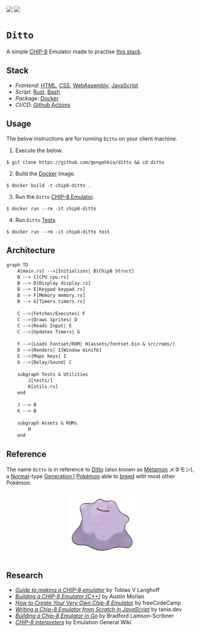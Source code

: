 [![](https://img.shields.io/badge/ditto_1.0.0-passing-green)](https://github.com/gongahkia/ditto/releases/tag/1.0.0) 
[![](https://img.shields.io/badge/ditto_2.0.0-passing-light_green)](https://github.com/gongahkia/ditto/releases/tag/2.0.0) 

# `Ditto`

A simple [CHIP-8](https://en.wikipedia.org/wiki/CHIP-8) Emulator made to practise [this stack](#stack).

## Stack

* *Frontend*: [HTML](https://developer.mozilla.org/en-US/docs/Web/HTML), [CSS](https://developer.mozilla.org/en-US/docs/Web/CSS), [WebAssembly](https://www.rust-lang.org/what/wasm), [JavaScript](https://developer.mozilla.org/en-US/docs/Web/JavaScript)
* *Script*: [Rust](https://www.rust-lang.org/), [Bash](https://www.gnu.org/s/bash/)
* *Package*: [Docker](https://www.docker.com/)
* *CI/CD*: [Github Actions](https://github.com/features/actions)

## Usage

The below instructions are for running `Ditto` on your client machine.

1. Execute the below.

```console
$ git clone https://github.com/gongahkia/ditto && cd ditto
```

2. Build the [Docker](./Dockerfile) Image.

```console
$ docker build -t chip8-ditto .
```

3. Run the `Ditto` [CHIP-8 Emulator](./src/chip8/).

```console
$ docker run --rm -it chip8-ditto
```

4. Run `Ditto` [Tests](./tests/).

```console
$ docker run --rm -it chip8-ditto test
```

## Architecture

```mermaid
graph TD
    A[main.rs] -->|Initializes| B[Chip8 Struct]
    B --> C[CPU cpu.rs]
    B --> D[Display display.rs]
    B --> E[Keypad keypad.rs]
    B --> F[Memory memory.rs]
    B --> G[Timers timers.rs]

    C -->|Fetches/Executes| F
    C -->|Draws Sprites| D
    C -->|Reads Input| E
    C -->|Updates Timers| G

    F -->|Loads Fontset/ROM| H[assets/fontset.bin & src/roms/]
    D -->|Renders| I[Window minifb]
    E -->|Maps Keys| I
    G -->|Delay/Sound| C

    subgraph Tests & Utilities
        J[tests/]
        K[utils.rs]
    end

    J --> B
    K --> B

    subgraph Assets & ROMs
        H
    end
```

## Reference

The name `Ditto` is in reference to [Ditto](https://bulbapedia.bulbagarden.net/wiki/Ditto_(Pok%C3%A9mon)) (also known as [Metamon](https://en.wikipedia.org/wiki/Ditto_(Pok%C3%A9mon)) メタモン), a [Normal](https://bulbapedia.bulbagarden.net/wiki/Normal_(type))-type [Generation I](https://bulbapedia.bulbagarden.net/wiki/Generation_I) [Pokémon](https://bulbapedia.bulbagarden.net/wiki/Pok%C3%A9mon_(species)) able to [breed](https://bulbapedia.bulbagarden.net/wiki/Pok%C3%A9mon_breeding) with most other Pokémon.

<div align="center">
    <img src="./assets/logo/ditto.png" width="35%">
</div>

## Research

* [*Guide to making a CHIP-8 emulator*](https://tobiasvl.github.io/blog/write-a-chip-8-emulator/) by Tobias V Langhoff
* [*Building a CHIP-8 Emulator [C++]*](https://austinmorlan.com/posts/chip8_emulator/) by Austin Morlan
* [*How to Create Your Very Own Chip-8 Emulator*](https://www.freecodecamp.org/news/creating-your-very-own-chip-8-emulator/) by freeCodeCamp
* [*Writing a Chip-8 Emulator from Scratch in JavaScript*](https://www.taniarascia.com/writing-an-emulator-in-javascript-chip8/) by tania.dev
* [*Building a Chip-8 Emulator in Go*](https://medium.com/@bradford_hamilton/building-a-chip-8-emulator-in-go-9f137ec5d71c) by Bradford Lamson-Scribner
* [*CHIP-8 interpreters*](https://emulation.gametechwiki.com/index.php/CHIP-8_interpreters) by Emulation General Wiki